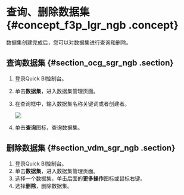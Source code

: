 # 查询、删除数据集 {#concept_f3p_lgr_ngb .concept}

数据集创建完成后，您可以对数据集进行查询和删除。

## 查询数据集 {#section_ocg_sgr_ngb .section}

1.  登录Quick BI控制台。
2.  单击**数据集**，进入数据集管理页面。
3.  在查询框中，输入数据集名称关键词或者创建者。

    ![](http://static-aliyun-doc.oss-cn-hangzhou.aliyuncs.com/assets/img/116038/155358284137858_zh-CN.png)

4.  单击**查询**图标，查询数据集。

## 删除数据集 {#section_vdm_sgr_ngb .section}

1.  登录Quick BI控制台。
2.  单击**数据集**，进入数据集管理页面。
3.  选择一个数据集，单击后面的**更多操作**图标或鼠标右键。
4.  选择**删除**，删除数据集。

